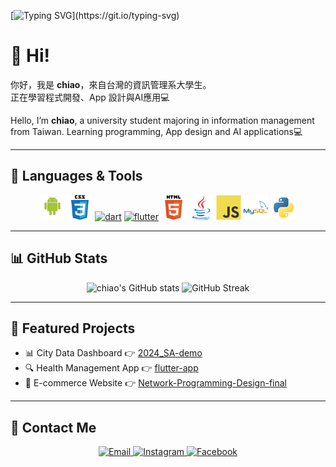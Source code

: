 [![Typing SVG](https://readme-typing-svg.herokuapp.com?font=Fira+Code&size=24&pause=1000&color=00C8FF&width=600&lines=Hi+I'm+Chiao0!+Welcome+to+my+GitHub!)](https://git.io/typing-svg)

# 👋 Hi!

你好，我是 **chiao**，來自台灣的資訊管理系大學生。  
正在學習程式開發、App 設計與AI應用💻

Hello, I’m **chiao**, a university student majoring in information management from Taiwan.
Learning programming, App design and AI applications💻

---

## 🔧 Languages & Tools  

<p align="center">
  <a href="https://developer.android.com" target="_blank"><img src="https://raw.githubusercontent.com/devicons/devicon/master/icons/android/android-original-wordmark.svg" alt="android" width="40" height="40"/></a>
  <a href="https://www.w3schools.com/css/" target="_blank"><img src="https://raw.githubusercontent.com/devicons/devicon/master/icons/css3/css3-original-wordmark.svg" alt="css3" width="40" height="40"/></a>
  <a href="https://dart.dev" target="_blank"><img src="https://www.vectorlogo.zone/logos/dartlang/dartlang-icon.svg" alt="dart" width="40" height="40"/></a>
  <a href="https://flutter.dev" target="_blank"><img src="https://www.vectorlogo.zone/logos/flutterio/flutterio-icon.svg" alt="flutter" width="40" height="40"/></a>
  <a href="https://www.w3.org/html/" target="_blank"><img src="https://raw.githubusercontent.com/devicons/devicon/master/icons/html5/html5-original-wordmark.svg" alt="html5" width="40" height="40"/></a>
  <a href="https://www.java.com" target="_blank"><img src="https://raw.githubusercontent.com/devicons/devicon/master/icons/java/java-original.svg" alt="java" width="40" height="40"/></a>
  <a href="https://developer.mozilla.org/en-US/docs/Web/JavaScript" target="_blank"><img src="https://raw.githubusercontent.com/devicons/devicon/master/icons/javascript/javascript-original.svg" alt="javascript" width="40" height="40"/></a>
  <a href="https://www.mysql.com/" target="_blank"><img src="https://raw.githubusercontent.com/devicons/devicon/master/icons/mysql/mysql-original-wordmark.svg" alt="mysql" width="40" height="40"/></a>
  <a href="https://www.python.org" target="_blank"><img src="https://raw.githubusercontent.com/devicons/devicon/master/icons/python/python-original.svg" alt="python" width="40" height="40"/></a>
</p>

---

## 📊 GitHub Stats  

<p align="center">
  <img src="https://github-readme-stats.vercel.app/api?username=chiao0&show_icons=true&theme=radical&border_radius=5.5&custom_title=chiao's+GitHub+Stats&hide_rank=false&card_width=400" alt="chiao's GitHub stats" />
  <img src="https://streak-stats.demolab.com?user=chiao0&theme=radical&border_radius=5.5&card_width=400" alt="GitHub Streak" />
</p>


---

## 📌 Featured Projects

- 📊 City Data Dashboard  👉 [2024_SA-demo](https://github.com/chiao0/2024_SA-demo)  
- 🔍 Health Management App  👉 [flutter-app](https://github.com/chiao0/flutter-app)  
- 🛒 E-commerce Website  👉 [Network-Programming-Design-final](https://github.com/chiao0/Network-Programming-Design-final)   

---

## 💌 Contact Me  

<p align="center">
  <a href="mailto:a0967010405@gmail.com">
    <img src="https://img.shields.io/badge/-Email-FF6B6B?style=flat-square&logo=gmail&logoColor=white" alt="Email" />
  </a>
  <a href="http://instagram.com/chiaoo_0405">
    <img src="https://img.shields.io/badge/-Instagram-FF9CEE?style=flat-square&logo=instagram&logoColor=white" alt="Instagram" />
  </a>
  <a href="https://www.facebook.com/share/1CJbY6gRHy/">
    <img src="https://img.shields.io/badge/-Facebook-8AC6D1?style=flat-square&logo=facebook&logoColor=white" alt="Facebook" />
  </a>
</p>
